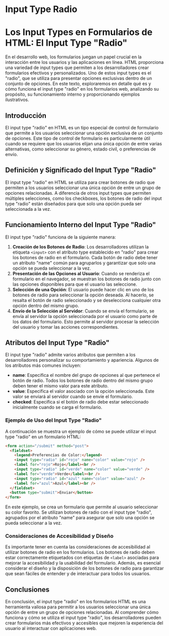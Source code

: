 # Input Type Radio

# Los Input Types en Formularios de HTML: El Input Type "Radio"

En el desarrollo web, los formularios juegan un papel crucial en la interacción entre los usuarios y las aplicaciones en línea. HTML proporciona una variedad de input types que permiten a los desarrolladores crear formularios efectivos y personalizados. Uno de estos input types es el "radio", que se utiliza para presentar opciones exclusivas dentro de un conjunto de opciones. En este texto, exploraremos en detalle qué es y cómo funciona el input type "radio" en los formularios web, analizando su propósito, su funcionamiento interno y proporcionando ejemplos ilustrativos.

## Introducción

El input type "radio" en HTML es un tipo especial de control de formulario que permite a los usuarios seleccionar una opción exclusiva de un conjunto de opciones. Este tipo de control de formulario es particularmente útil cuando se requiere que los usuarios elijan una única opción de entre varias alternativas, como seleccionar su género, estado civil, o preferencias de envío.

## Definición y Significado del Input Type "Radio"

El input type "radio" en HTML se utiliza para crear botones de radio que permiten a los usuarios seleccionar una única opción de entre un grupo de opciones relacionadas. A diferencia de otros input types que permiten múltiples selecciones, como los checkboxes, los botones de radio del input type "radio" están diseñados para que solo una opción pueda ser seleccionada a la vez.

## Funcionamiento Interno del Input Type "Radio"

El input type "radio" funciona de la siguiente manera:

1. **Creación de los Botones de Radio**: Los desarrolladores utilizan la etiqueta `<input>` con el atributo type establecido en "radio" para crear los botones de radio en el formulario. Cada botón de radio debe tener un atributo "name" común para agruparlos y garantizar que solo una opción se pueda seleccionar a la vez.
2. **Presentación de las Opciones al Usuario**: Cuando se renderiza el formulario en el navegador, se muestran los botones de radio junto con las opciones disponibles para que el usuario las seleccione.
3. **Selección de una Opción**: El usuario puede hacer clic en uno de los botones de radio para seleccionar la opción deseada. Al hacerlo, se resalta el botón de radio seleccionado y se deselecciona cualquier otra opción dentro del mismo grupo.
4. **Envío de la Selección al Servidor**: Cuando se envía el formulario, se envía al servidor la opción seleccionada por el usuario como parte de los datos del formulario. Esto permite al servidor procesar la selección del usuario y tomar las acciones correspondientes.

## Atributos del Input Type "Radio"

El input type "radio" admite varios atributos que permiten a los desarrolladores personalizar su comportamiento y apariencia. Algunos de los atributos más comunes incluyen:

- **name**: Especifica el nombre del grupo de opciones al que pertenece el botón de radio. Todos los botones de radio dentro del mismo grupo deben tener el mismo valor para este atributo.
- **value**: Especifica el valor asociado con la opción seleccionada. Este valor se enviará al servidor cuando se envíe el formulario.
- **checked**: Especifica si el botón de radio debe estar seleccionado inicialmente cuando se carga el formulario.

### Ejemplo de Uso del Input Type "Radio"

A continuación se muestra un ejemplo de cómo se puede utilizar el input type "radio" en un formulario HTML:

```html
<form action="/submit" method="post">
  <fieldset>
    <legend>Preferencias de Color:</legend>
    <input type="radio" id="rojo" name="color" value="rojo" />
    <label for="rojo">Rojo</label><br />
    <input type="radio" id="verde" name="color" value="verde" />
    <label for="verde">Verde</label><br />
    <input type="radio" id="azul" name="color" value="azul" />
    <label for="azul">Azul</label><br />
  </fieldset>
  <button type="submit">Enviar</button>
</form>

```

En este ejemplo, se crea un formulario que permite al usuario seleccionar su color favorito. Se utilizan botones de radio con el input type "radio", agrupados por el atributo "name" para asegurar que solo una opción se pueda seleccionar a la vez.

### Consideraciones de Accesibilidad y Diseño

Es importante tener en cuenta las consideraciones de accesibilidad al utilizar botones de radio en los formularios. Los botones de radio deben estar correctamente etiquetados con etiquetas de `<label>` asociadas para mejorar la accesibilidad y la usabilidad del formulario. Además, es esencial considerar el diseño y la disposición de los botones de radio para garantizar que sean fáciles de entender y de interactuar para todos los usuarios.

## Conclusiones

En conclusión, el input type "radio" en los formularios HTML es una herramienta valiosa para permitir a los usuarios seleccionar una única opción de entre un grupo de opciones relacionadas. Al comprender cómo funciona y cómo se utiliza el input type "radio", los desarrolladores pueden crear formularios más efectivos y accesibles que mejoren la experiencia del usuario al interactuar con aplicaciones web.
